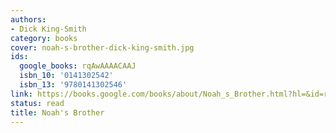 ```yaml
---
authors:
- Dick King-Smith
category: books
cover: noah-s-brother-dick-king-smith.jpg
ids:
  google_books: rqAwAAAACAAJ
  isbn_10: '0141302542'
  isbn_13: '9780141302546'
link: https://books.google.com/books/about/Noah_s_Brother.html?hl=&id=rqAwAAAACAAJ
status: read
title: Noah's Brother
---
```

